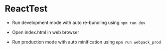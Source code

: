 # ReactTest

* Run development mode with auto re-bundling using `npm run dev`
- Open index.html in web browser

* Run production mode with auto minification using `npm run webpack_prod`
